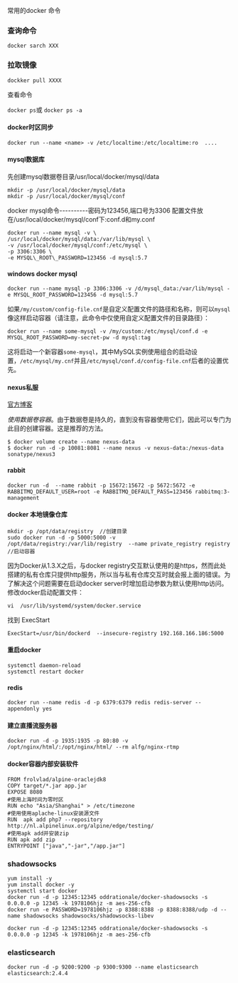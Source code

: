 常用的docker 命令

### 查询命令

`docker sarch XXX`

### 拉取镜像

`dockker pull XXXX`

查看命令

`docker ps`或 `docker ps -a`

#### docker时区同步

` docker run --name <name> -v /etc/localtime:/etc/localtime:ro  .... `

#### mysql数据库

先创建mysql数据卷目录/usr/local/docker/mysql/data

```
mkdir -p /usr/local/docker/mysql/data
mkdir -p /usr/local/docker/mysql/conf
```

docker mysql命令----------密码为123456,端口号为3306 配置文件放在/usr/local/docker/mysql/conf下:conf.d和my.conf

```
docker run --name mysql -v \
/usr/local/docker/mysql/data:/var/lib/mysql \
-v /usr/local/docker/mysql/conf:/etc/mysql \
-p 3306:3306 \
-e MYSQL\_ROOT\_PASSWORD=123456 -d mysql:5.7
```
#### windows docker mysql
```
docker run --name mysql -p 3306:3306 -v /d/mysql_data:/var/lib/mysql -e MYSQL_ROOT_PASSWORD=123456 -d mysql:5.7
```

如果`/my/custom/config-file.cnf`是自定义配置文件的路径和名称，则可以`mysql`像这样启动容器（请注意，此命令中仅使用自定义配置文件的目录路径）：

```
docker run --name some-mysql -v /my/custom:/etc/mysql/conf.d -e MYSQL_ROOT_PASSWORD=my-secret-pw -d mysql:tag
```

这将启动一个新容器`some-mysql`，其中MySQL实例使用组合的启动设置，`/etc/mysql/my.cnf`并且`/etc/mysql/conf.d/config-file.cnf`后者的设置优先。

#### nexus私服

[官方博客](https://github.com/sonatype/docker-nexus3)

*使用数据卷容器*。由于数据卷是持久的，直到没有容器使用它们，因此可以专门为此目的创建容器。这是推荐的方法。

```
$ docker volume create --name nexus-data
$ docker run -d -p 10081:8081 --name nexus -v nexus-data:/nexus-data sonatype/nexus3
```
#### rabbit
```
docker run -d  --name rabbit -p 15672:15672 -p 5672:5672 -e RABBITMQ_DEFAULT_USER=root -e RABBITMQ_DEFAULT_PASS=123456 rabbitmq:3-management
```
#### docker 本地镜像仓库
```
mkdir -p /opt/data/registry  //创建目录
sudo docker run -d -p 5000:5000 -v /opt/data/registry:/var/lib/registry  --name private_registry registry  //启动容器
```
因为Docker从1.3.X之后，与docker registry交互默认使用的是https，然而此处搭建的私有仓库只提供http服务，所以当与私有仓库交互时就会报上面的错误。为了解决这个问题需要在启动docker server时增加启动参数为默认使用http访问。修改docker启动配置文件：

`vi  /usr/lib/systemd/system/docker.service`

找到 ExecStart

`ExecStart=/usr/bin/dockerd  --insecure-registry 192.168.166.186:5000`

#### 重启docker
```
systemctl daemon-reload
systemctl restart docker
```
#### redis
```
docker run --name redis -d -p 6379:6379 redis redis-server --appendonly yes
```
#### 建立直播流服务器
```
docker run -d -p 1935:1935 -p 80:80 -v /opt/nginx/html/:/opt/nginx/html/ --rm alfg/nginx-rtmp
```
#### docker容器内部安装软件
```
FROM frolvlad/alpine-oraclejdk8
COPY target/*.jar app.jar
EXPOSE 8080
#使用上海时间为零时区
RUN echo "Asia/Shanghai" > /etc/timezone
#使用使用aplache-linux安装源文件
RUN  apk add php7 --repository http://nl.alpinelinux.org/alpine/edge/testing/
#使用apk add并安装zip
RUN apk add zip
ENTRYPOINT ["java","-jar","/app.jar"]
```

### shadowsocks

```
yum install -y
yum install docker -y
systemctl start docker
docker run -d -p 12345:12345 oddrationale/docker-shadowsocks -s 0.0.0.0 -p 12345 -k 1978106hjz -m aes-256-cfb
docker run -e PASSWORD=1978106hjz -p 8388:8388 -p 8388:8388/udp -d --name shadowsocks shadowsocks/shadowsocks-libev

docker run -d -p 12345:12345 oddrationale/docker-shadowsocks -s 0.0.0.0 -p 12345 -k 1978106hjz -m aes-256-cfb
```

### elasticsearch
```
docker run -d -p 9200:9200 -p 9300:9300 --name elasticsearch elasticsearch:2.4.4
```
